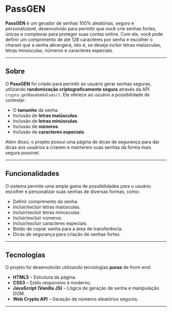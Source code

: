 # PassGEN

**PassGEN** é um gerador de senhas 100% aleatórias, seguro e personalizável, desenvolvido para permitir que você crie senhas fortes, únicas e complexas para proteger suas contas online. Com ele, você pode definir um comprimento de até 128 caracteres por senha e escolher o charset que a senha abrangerá, isto é, se deseja incluir letras maiúsculas, letras minúsculas, números e caracteres especiais.  

---

## Sobre

O **PassGEN** foi criado para permitir ao usuário gerar senhas seguras, utilizando **randomização criptograficamente segura** através da API `crypto.getRandomValues()`. Ele oferece ao usuário a possibilidade de controlar:

- O **tamanho** da senha.
- Inclusão de **letras maiúsculas**.
- Inclusão de **letras minúsculas**.
- Inclusão de **números**.
- Inclusão de **caracteres especiais**.

Além disso, o projeto possui uma página de dicas de segurança para dar dicas aos usuários a criarem e manterem suas senhas da forma mais segura possível.

---

## Funcionalidades
O sistema permite uma ampla gama de possibilidades para o usuário escolher e personalizar suas senhas de diversas formas, como:

- Definir comprimento da senha.
- Incluir/excluir letras maiúsculas.
- Incluir/excluir letras minúsculas.
- Incluir/excluir números.
- Incluir/excluir caracteres especiais.
- Botão de copiar senha para a área de transferência.
- Dicas de segurança para criação de senhas fortes.

---

## Tecnologias

O projeto foi desenvolvido utilizando tecnologias **puras** de front-end:

- **HTML5** – Estrutura da página.
- **CSS3** – Estilo responsivo e moderno.
- **JavaScript (Vanilla JS)** – Lógica de geração de senha e manipulação DOM.
- **Web Crypto API** – Geração de números aleatórios seguros.

---
